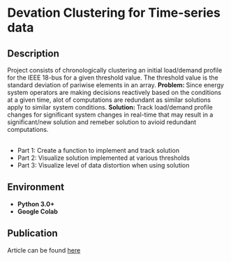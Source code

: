 <h1> Devation Clustering for Time-series data </h1>

<h2> Description </h2>
Project consists of chronologically clustering an initial load/demand profile for the IEEE 18-bus for a given threshold value. The threshold value is the standard deviation of pariwise elements in an array. <b> Problem: </b> Since energy system operators are making decisions reactively based on the conditions at a given time, alot of computations are redundant as similar solutions apply to similar system conditions. <b> Solution: </b> Track load/demand profile changes for significant system changes in real-time that may result in a significant/new solution and remeber solution to avioid redundant computations.  

<ul>
  <br/>
  <li> Part 1: Create a function to implement and track solution 
  <li> Part 2: Visualize solution implemented at various thresholds
  <li> Part 3: Visualize level of data distortion when using solution
</ul>

<h2> Environment </h2>
<ul>
  <li><b> Python 3.0+ </b>
  <li><b> Google Colab </b>
</ul>

<h2> Publication </h2>
Article can be found <a href="https://link.springer.com/chapter/10.1007/978-3-030-61725-7_11"> here </a>
